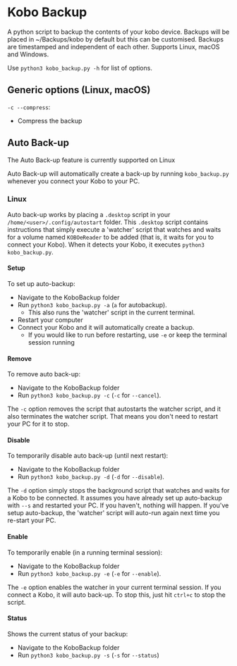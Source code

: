 # Kobo Backup

A python script to backup the contents of your kobo device. Backups will be placed in ~/Backups/kobo by default but this can be customised. Backups are timestamped and independent of each other. Supports Linux, macOS and Windows.

Use `python3 kobo_backup.py -h` for list of options.

## Generic options (Linux, macOS)
`-c --compress`:
- Compress the backup

## Auto Back-up
The Auto Back-up feature is currently supported on Linux

Auto Back-up will automatically create a back-up by running `kobo_backup.py` whenever you connect your Kobo to your PC.

### Linux
Auto back-up works by placing a `.desktop` script in your `/home/<user>/.config/autostart` folder.
This `.desktop` script contains instructions that simply execute a 'watcher' script that watches and waits for a volume named `KOBOeReader` to be added (that is, it waits for you to connect your Kobo). When it detects your Kobo, it executes `python3 kobo_backup.py`.

#### Setup
To set up auto-backup:
- Navigate to the KoboBackup folder
- Run `python3 kobo_backup.py -a` (`a` for autobackup).
    - This also runs the 'watcher' script in the current terminal.
- Restart your computer
- Connect your Kobo and it will automatically create a backup.
    - If you would like to run before restarting, use `-e` or keep the terminal session running

#### Remove
To remove auto back-up:
- Navigate to the KoboBackup folder
- Run `python3 kobo_backup.py -c` (`-c` for `--cancel`).

The `-c` option removes the script that autostarts the watcher script, and it also terminates the watcher script. That means you don't need to restart your PC for it to stop.

#### Disable
To temporarily disable auto back-up (until next restart):
- Navigate to the KoboBackup folder
- Run `python3 kobo_backup.py -d` (`-d` for `--disable`).

The `-d` option simply stops the background script that watches and waits for a Kobo to be connected. It assumes you have already set up auto-backup with `--s` and restarted your PC. If you haven't, nothing will happen. 
If you've setup auto-backup, the 'watcher' script will auto-run again next time you re-start your PC.

#### Enable
To temporarily enable (in a running terminal session):
- Navigate to the KoboBackup folder
- Run `python3 kobo_backup.py -e` (`-e` for `--enable`).

The `-e` option enables the watcher in your current terminal session. If you connect a Kobo, it will auto back-up. To stop this, just hit `ctrl+c` to stop the script.

#### Status
Shows the current status of your backup:
- Navigate to the KoboBackup folder
- Run `python3 kobo_backup.py -s` (`-s` for `--status`)

